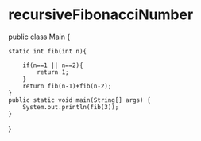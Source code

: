 # recursiveFibonacciNumber
public class Main {

    static int fib(int n){

        if(n==1 || n==2){
            return 1;
        }
        return fib(n-1)+fib(n-2);
    }
    public static void main(String[] args) {
        System.out.println(fib(3));
    }
}
